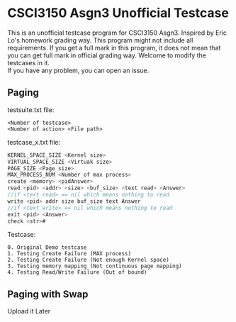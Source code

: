 # CSCI3150 Asgn3 Unofficial Testcase
This is an unofficial testcase program for CSCI3150 Asgn3. Inspired by Eric Lo's homework grading way. 
This program might not include all requirements. 
If you get a full mark in this program, it does not mean that you can get full mark in official grading way.
Welcome to modify the testcases in it.  
If you have any problem, you can open an issue.

## Paging

testsuite.txt file:
```
<Number of testcase>
<Number of action> <File path>
```

testcase_x.txt file:
```C
KERNEL_SPACE_SIZE <Kernel size>
VIRTUAL_SPACE_SIZE <Virtuak size>
PAGE_SIZE <Page size>
MAX_PROCESS_NUM <Number of max process>
create <memory> <pidAnswer>
read <pid> <addr> <size> <buf_size> <text read> <Answer>
//if <text read> == nil which means nothing to read
write <pid> addr size buf_size text Answer
//if <text write> == nil which means nothing to read
exit <pid> <Answer>
check <str>#
```

Testcase:  
```
0. Original Demo testcase
1. Testing Create Failure (MAX process)  
2. Testing Create Failure (Not enough Kernel space)  
3. Testing memory mapping (Not continuous page mapping)  
4. Testing Read/Write Failure (Out of bound)  
```

## Paging with Swap
Upload it Later
